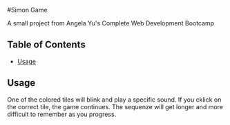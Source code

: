 #Simon Game

A small project from Angela Yu's Complete Web Development Bootcamp

## Table of Contents

- [Usage](#usage)

## Usage

One of the colored tiles will blink and play a specific sound. If you cklick on the correct tile, the game continues. The sequenze will get longer and more difficult to remember as you progress.
